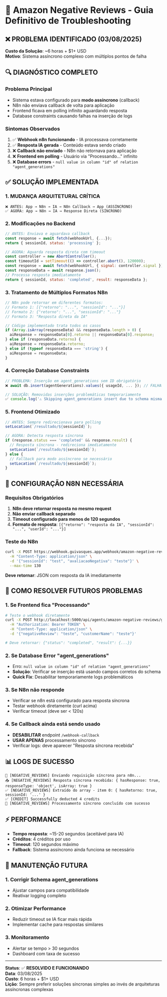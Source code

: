 # 🚨 Amazon Negative Reviews - Guia Definitivo de Troubleshooting

## ❌ PROBLEMA IDENTIFICADO (03/08/2025)

**Custo da Solução**: ~6 horas + $1+ USD  
**Motivo**: Sistema assíncrono complexo com múltiplos pontos de falha

## 🔍 DIAGNÓSTICO COMPLETO

### Problema Principal
- Sistema estava configurado para **modo assíncrono** (callback)
- N8n não enviava callback de volta para aplicação
- Frontend ficava em polling infinito aguardando resposta
- Database constraints causando falhas na inserção de logs

### Sintomas Observados
1. ✅ **Webhook n8n funcionando** - IA processava corretamente
2. ✅ **Resposta IA gerada** - Conteúdo estava sendo criado
3. ❌ **Callback não enviado** - N8n não retornava para aplicação
4. ❌ **Frontend em polling** - Usuário via "Processando..." infinito
5. ❌ **Database errors** - `null value in column "id" of relation "agent_generations"`

## ✅ SOLUÇÃO IMPLEMENTADA

### 1. **MUDANÇA ARQUITETURAL CRÍTICA**
```
❌ ANTES: App → N8n → IA → N8n Callback → App (ASSÍNCRONO)
✅ AGORA: App → N8n → IA → Response Direta (SÍNCRONO)
```

### 2. **Modificações no Backend**
```javascript
// ANTES: Enviava e aguardava callback
const response = await fetch(webhookUrl, {...});
return { sessionId, status: 'processing' };

// AGORA: Aguarda resposta direta com timeout
const controller = new AbortController();
const timeoutId = setTimeout(() => controller.abort(), 120000);
const response = await fetch(webhookUrl, { signal: controller.signal });
const responseData = await response.json();
// Processa resposta imediatamente
return { sessionId, status: 'completed', result: responseData };
```

### 3. **Tratamento de Múltiplos Formatos N8n**
```javascript
// N8n pode retornar em diferentes formatos:
// Formato 1: [{"retorno": "...", "sessionId": "..."}]
// Formato 2: {"retorno": "...", "sessionId": "..."}  
// Formato 3: "Resposta direta da IA"

// Código implementado trata todos os casos
if (Array.isArray(responseData) && responseData.length > 0) {
  aiResponse = responseData[0].retorno || responseData[0].response;
} else if (responseData.retorno) {
  aiResponse = responseData.retorno;
} else if (typeof responseData === 'string') {
  aiResponse = responseData;
}
```

### 4. **Correção Database Constraints**
```javascript
// PROBLEMA: Inserção em agent_generations sem ID obrigatório
❌ await db.insert(agentGenerations).values({ usageId, ... }); // FALHA

// SOLUÇÃO: Removidas inserções problemáticas temporariamente
✅ console.log('⚠️ Skipping agent_generations insert due to schema mismatch');
```

### 5. **Frontend Otimizado**
```javascript
// ANTES: Sempre redirecionava para polling
setLocation(`/resultado/${sessionId}`);

// AGORA: Detecta resposta síncrona
if (response.status === 'completed' && response.result) {
  // Resposta síncrona - redireciona imediatamente
  setLocation(`/resultado/${sessionId}`);
} else {
  // Fallback para modo assíncrono se necessário
  setLocation(`/resultado/${sessionId}`);
}
```

## 🎯 CONFIGURAÇÃO N8N NECESSÁRIA

### Requisitos Obrigatórios
1. **N8n deve retornar resposta no mesmo request**
2. **Não enviar callback separado**
3. **Timeout configurado para menos de 120 segundos**
4. **Formato de resposta**: `[{"retorno": "resposta da IA", "sessionId": "...", "userId": "..."}]`

### Teste do N8n
```bash
curl -X POST https://webhook.guivasques.app/webhook/amazon-negative-reviews \
  -H "Content-Type: application/json" \
  -d '{"sessionId": "test", "avaliacaoNegativa": "teste"}' \
  --max-time 130
```
**Deve retornar**: JSON com resposta da IA imediatamente

## 🚀 COMO RESOLVER FUTUROS PROBLEMAS

### 1. **Se Frontend fica "Processando"**
```bash
# Teste o webhook diretamente
curl -X POST http://localhost:5000/api/agents/amazon-negative-reviews/generate \
  -H "Authorization: Bearer TOKEN" \
  -H "Content-Type: application/json" \
  -d '{"negativeReview": "teste", "customerName": "teste"}'

# Deve retornar: {"status": "completed", "result": {...}}
```

### 2. **Se Database Error "agent_generations"**
- Erro: `null value in column "id" of relation "agent_generations"`
- **Solução**: Verificar se inserção está usando campos corretos do schema
- **Quick Fix**: Desabilitar temporariamente logs problemáticos

### 3. **Se N8n não responde**
- Verificar se n8n está configurado para resposta síncrona
- Testar webhook diretamente (curl acima)  
- Verificar timeout (deve ser < 120s)

### 4. **Se Callback ainda está sendo usado**
- **DESABILITAR** endpoint `/webhook-callback` 
- **USAR APENAS** processamento síncrono
- Verificar logs: deve aparecer "Resposta síncrona recebida"

## 📊 LOGS DE SUCESSO
```
🚀 [NEGATIVE_REVIEWS] Enviando requisição síncrona para n8n...
📥 [NEGATIVE_REVIEWS] Resposta síncrona recebida: { hasResponse: true, responseType: 'object', isArray: true }
✅ [NEGATIVE_REVIEWS] Extraído do array - item 0: { hasRetorno: true, sessionId: '...' }
✅ [CREDIT] Successfully deducted 4 credits
🎉 [NEGATIVE_REVIEWS] Processamento síncrono concluído com sucesso
```

## ⚡ PERFORMANCE
- **Tempo resposta**: ~15-20 segundos (aceitável para IA)
- **Créditos**: 4 créditos por uso
- **Timeout**: 120 segundos máximo
- **Fallback**: Sistema assíncrono ainda funciona se necessário

## 🔧 MANUTENÇÃO FUTURA

### 1. **Corrigir Schema agent_generations**
- Ajustar campos para compatibilidade
- Reativar logging completo

### 2. **Otimizar Performance**  
- Reduzir timeout se IA ficar mais rápida
- Implementar cache para respostas similares

### 3. **Monitoramento**
- Alertar se tempo > 30 segundos
- Dashboard com taxa de sucesso

---

**Status**: ✅ **RESOLVIDO E FUNCIONANDO**  
**Data**: 03/08/2025  
**Custo**: 6 horas + $1+ USD  
**Lição**: Sempre preferir soluções síncronas simples ao invés de arquiteturas assíncronas complexas